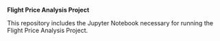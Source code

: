 **Flight Price Analysis Project**

This repository includes the Jupyter Notebook necessary for running the Flight Price Analysis Project.
